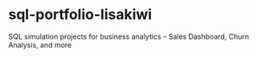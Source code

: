 # sql-portfolio-lisakiwi
SQL simulation projects for business analytics – Sales Dashboard, Churn Analysis, and more
